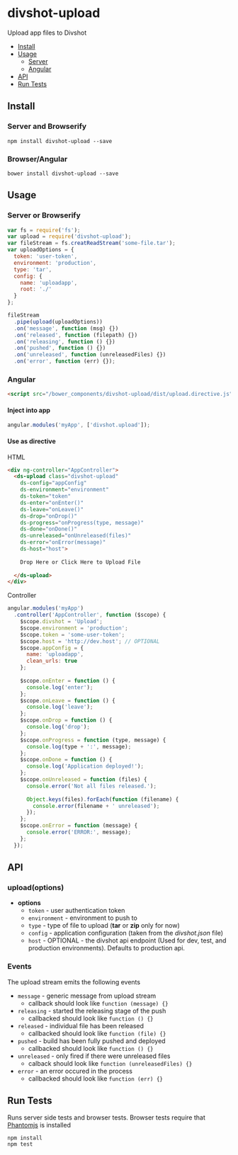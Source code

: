 # divshot-upload

Upload app files to Divshot

* [Install](#install)
* [Usage](#usage)
  * [Server](#server-or-browserify)
  * [Angular](#angular)
* [API](#api)
* [Run Tests](#run-tests)

## Install

### Server and Browserify

```
npm install divshot-upload --save
```

### Browser/Angular

```
bower install divshot-upload --save
```

## Usage

### Server or Browserify

```js
var fs = require('fs');
var upload = require('divshot-upload');
var fileStream = fs.creatReadStream('some-file.tar');
var uploadOptions = {
  token: 'user-token',
  environment: 'production',
  type: 'tar',
  config: {
    name: 'uploadapp',
    root: './'
  }
};

fileStream
  .pipe(upload(uploadOptions))
  .on('message', function (msg) {})
  .on('released', function (filepath) {})
  .on('releasing', function () {})
  .on('pushed', function () {})
  .on('unreleased', function (unreleasedFiles) {})
  .on('error', function (err) {});
```

### Angular

```html
<script src="/bower_components/divshot-upload/dist/upload.directive.js"></script>
```

#### Inject into app

```js
angular.modules('myApp', ['divshot.upload']);
```

#### Use as directive

HTML

```html
<div ng-controller="AppController">
  <ds-upload class="divshot-upload"
    ds-config="appConfig"
    ds-environment="environment"
    ds-token="token"
    ds-enter="onEnter()"
    ds-leave="onLeave()"
    ds-drop="onDrop()"
    ds-progress="onProgress(type, message)"
    ds-done="onDone()"
    ds-unreleased="onUnreleased(files)"
    ds-error="onError(message)"
    ds-host="host">
    
    Drop Here or Click Here to Upload File
    
  </ds-upload>
</div>
```

Controller

```js
angular.modules('myApp')
  .controller('AppController', function ($scope) {
    $scope.divshot = 'Upload';
    $scope.environment = 'production';
    $scope.token = 'some-user-token';
    $scope.host = 'http://dev.host'; // OPTIONAL
    $scope.appConfig = {
      name: 'uploadapp',
      clean_urls: true
    };
    
    $scope.onEnter = function () {
      console.log('enter');
    };
    $scope.onLeave = function () {
      console.log('leave');
    };
    $scope.onDrop = function () {
      console.log('drop');
    };
    $scope.onProgress = function (type, message) {
      console.log(type + ':', message);
    };
    $scope.onDone = function () {
      console.log('Application deployed!');
    };
    $scope.onUnreleased = function (files) {
      console.error('Not all files released.');
      
      Object.keys(files).forEach(function (filename) {
        console.error(filename + ' unreleased');
      });
    };
    $scope.onError = function (message) {
      console.error('ERROR:', message);
    };
  });
```

## API

### upload(options)

* **options**
  * `token` - user authentication token
  * `environment` - environment to push to
  * `type` - type of file to upload (**tar** or **zip** only for now)
  * `config` - application configuration (taken from the *divshot.json* file)
  * `host` - OPTIONAL - the divshot api endpoint (Used for dev, test, and production environments). Defaults to production api.
  
### Events

The upload stream emits the following events

* `message` - generic message from upload stream
  * callback should look like `function (message) {}`
* `releasing` - started the releasing stage of the push
  * callbacked should look like `function () {}`
* `released` - individual file has been released
  * callbacked should look like `function (file) {}`
* `pushed` - build has been fully pushed and deployed
  * callbacked should look like `function () {}`
* `unreleased` - only fired if there were unreleased files
  * calback should look like `function (unreleasedFiles) {}`
* `error` - an error occured in the process
  * callbacked should look like `function (err) {}`

## Run Tests

Runs server side tests and browser tests. Browser tests require that [Phantomjs](http://phantomjs.org) is installed

```
npm install
npm test
```
